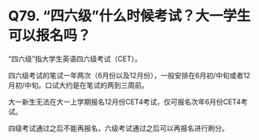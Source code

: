 # Q79. “四六级”什么时候考试？大一学生可以报名吗？
“四六级”指大学生英语四六级考试（CET）。

四六级考试的笔试一年两次（6月份以及12月份），一般安排在6月初/中旬或者12月初/中旬。口试大约是在笔试的两到三周前。

大一新生无法在大一上学期报名12月份CET4考试，仅可报名次年6月份CET4考试。

四级考试通过之后不能再报名，六级考试通过之后可以再报名进行刷分。
